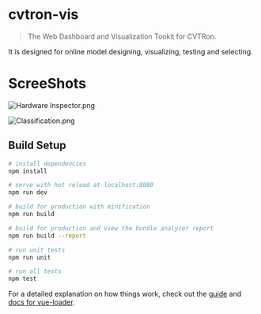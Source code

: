 # cvtron-vis

> The Web Dashboard and Visualization Tookit for CVTRon.

It is designed for online model designing, visualizing, testing and selecting.

# ScreeShots
![Hardware Inspector.png](https://i.loli.net/2018/03/11/5aa4de8f803fe.png)

![Classification.png](https://i.loli.net/2018/03/11/5aa4de9044ee9.png)

## Build Setup

``` bash
# install dependencies
npm install

# serve with hot reload at localhost:8080
npm run dev

# build for production with minification
npm run build

# build for production and view the bundle analyzer report
npm run build --report

# run unit tests
npm run unit

# run all tests
npm test
```

For a detailed explanation on how things work, check out the [guide](http://vuejs-templates.github.io/webpack/) and [docs for vue-loader](http://vuejs.github.io/vue-loader).
